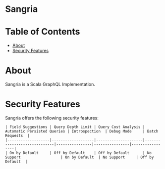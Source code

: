 # Sangria

# Table of Contents
* [About](#About)
* [Security Features](#Security-Features)

# About
Sangria is a Scala GraphQL Implementation.

# Security Features
Sangria offers the following security features:

```
| Field Suggestions | Query Depth Limit | Query Cost Analysis | Automatic Persisted Queries | Introspection  | Debug Mode     | Batch Requests  |
|-------------------|-------------------|---------------------|-----------------------------|----------------|----------------|-----------------|
| On by Default     | Off by Default    | Off by Default      | No Support                  | On by Default  | No Support     | Off by Default  |
```